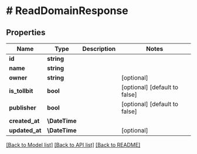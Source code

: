 # # ReadDomainResponse

## Properties

Name | Type | Description | Notes
------------ | ------------- | ------------- | -------------
**id** | **string** |  |
**name** | **string** |  |
**owner** | **string** |  | [optional]
**is_tollbit** | **bool** |  | [optional] [default to false]
**publisher** | **bool** |  | [optional] [default to false]
**created_at** | **\DateTime** |  |
**updated_at** | **\DateTime** |  | [optional]

[[Back to Model list]](../../README.md#models) [[Back to API list]](../../README.md#endpoints) [[Back to README]](../../README.md)
